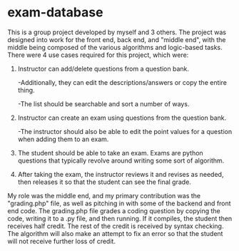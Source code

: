 # exam-database



This is a group project developed by myself and 3 others. The project was designed into work for the front end, back end, and "middle end", with the middle being composed of the various algorithms and logic-based tasks. There were 4 use cases required for this project, which were:

1. Instructor can add/delete questions from a question bank.

    -Additionally, they can edit the descriptions/answers or copy the entire thing.
    
    -The list should be searchable and sort a number of ways. 
    
2. Instructor can create an exam using questions from the question bank.

    -The instructor should also be able to edit the point values for a question when adding them to an exam.
    
3. The student should be able to take an exam. Exams are python questions that typically revolve around writing some sort of algorithm.
4. After taking the exam, the instructor reviews it and revises as needed, then releases it so that the student can see the final grade.

My role was the middle end, and my primary contribution was the "grading.php" file, as well as pitching in with some of the backend and front end code. The grading.php file grades a coding question by copying the code, writing it to a .py file, and then running. If it compiles, the student then receives half credit. The rest of the credit is received by syntax checking. The algorithm will also make an attempt to fix an error so that the student will not receive further loss of credit.
